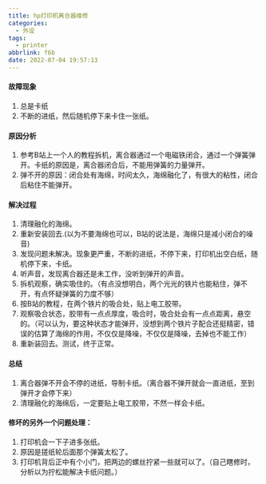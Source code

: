 ```yaml
---
title: hp打印机离合器维修
categories:
  - 外设
tags:
  - printer
abbrlink: f6b
date: 2022-07-04 19:57:13
---
```



#### 故障现象
1. 总是卡纸
2. 不断的进纸，然后随机停下来卡住一张纸。

#### 原因分析
1. 参考B站上一个人的教程拆机，离合器通过一个电磁铁闭合，通过一个弹簧弹开。卡纸的原因是，离合器闭合后，不能用弹簧的力量弹开。
2. 弹不开的原因：闭合处有海绵，时间太久，海绵融化了，有很大的粘性，闭合后粘住不能弹开。

#### 解决过程
1. 清理融化的海绵。
2. 重新安装回去.(以为不要海绵也可以，B站的说法是，海绵只是减小闭合的噪音)
3. 发现问题未解决。现象更严重，不断的进纸，不停下来，打印机出空白纸，随机停下来，卡纸。
4. 听声音，发现离合器还是未工作，没听到弹开的声音。
5. 拆机观察，确实吸住的。（有点没想明白，两个光光的铁片也能粘住，弹不开，有点怀疑弹簧的力度不够）
6. 按B站的教程，在两个铁片的吸合处，贴上电工胶带。
7. 观察吸合状态，胶带有一点点厚度，吸合时，吸合处会有一点点距离，悬空的。（可以认为，要这种状态才能弹开，没想到两个铁片子配合还挺精密，错误的估算了海绵的作用，不仅仅是降噪，不仅仅是降噪，去掉也不能工作）
8. 重新装回去。测试，终于正常。

#### 总结
1. 离合器弹不开会不停的进纸，导制卡纸。（离合器不弹开就会一直进纸，至到弹开才会停下来）
2. 清理融化的海绵后，一定要贴上电工胶带，不然一样会卡纸。


#### 修坏的另外一个问题处理：
1. 打印机会一下子进多张纸。
2. 原因是搓纸轮后面那个弹簧太松了。
3. 打印机背后正中有个小门，把两边的螺丝拧紧一些就可以了。（自己瞎修时，分析以为拧松能解决卡纸问题。）
